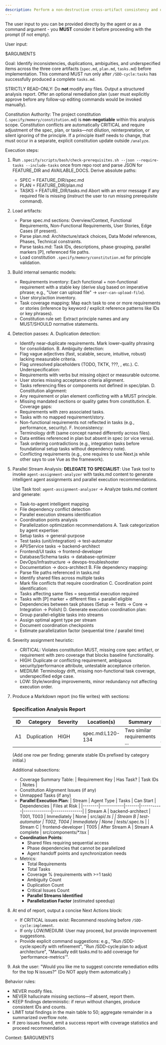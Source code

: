 ```yaml
---
description: Perform a non-destructive cross-artifact consistency and quality analysis across spec.md, plan.md, and tasks.md after task generation.
---
```


The user input to you can be provided directly by the agent or as a command argument - you **MUST** consider it before proceeding with the prompt (if not empty).

User input:

$ARGUMENTS

Goal: Identify inconsistencies, duplications, ambiguities, and underspecified items across the three core artifacts (`spec.md`, `plan.md`, `tasks.md`) before implementation. This command MUST run only after `/SDD-cycle:tasks` has successfully produced a complete `tasks.md`.

STRICTLY READ-ONLY: Do **not** modify any files. Output a structured analysis report. Offer an optional remediation plan (user must explicitly approve before any follow-up editing commands would be invoked manually).

Constitution Authority: The project constitution (`.specify/memory/constitution.md`) is **non-negotiable** within this analysis scope. Constitution conflicts are automatically CRITICAL and require adjustment of the spec, plan, or tasks—not dilution, reinterpretation, or silent ignoring of the principle. If a principle itself needs to change, that must occur in a separate, explicit constitution update outside `/analyze`.

Execution steps:

1. Run `.specify/scripts/bash/check-prerequisites.sh --json --require-tasks --include-tasks` once from repo root and parse JSON for FEATURE_DIR and AVAILABLE_DOCS. Derive absolute paths:
   - SPEC = FEATURE_DIR/spec.md
   - PLAN = FEATURE_DIR/plan.md
   - TASKS = FEATURE_DIR/tasks.md
     Abort with an error message if any required file is missing (instruct the user to run missing prerequisite command).

2. Load artifacts:
   - Parse spec.md sections: Overview/Context, Functional Requirements, Non-Functional Requirements, User Stories, Edge Cases (if present).
   - Parse plan.md: Architecture/stack choices, Data Model references, Phases, Technical constraints.
   - Parse tasks.md: Task IDs, descriptions, phase grouping, parallel markers [P], referenced file paths.
   - Load constitution `.specify/memory/constitution.md` for principle validation.

3. Build internal semantic models:
   - Requirements inventory: Each functional + non-functional requirement with a stable key (derive slug based on imperative phrase; e.g., "User can upload file" -> `user-can-upload-file`).
   - User story/action inventory.
   - Task coverage mapping: Map each task to one or more requirements or stories (inference by keyword / explicit reference patterns like IDs or key phrases).
   - Constitution rule set: Extract principle names and any MUST/SHOULD normative statements.

4. Detection passes:
   A. Duplication detection:
   - Identify near-duplicate requirements. Mark lower-quality phrasing for consolidation.
     B. Ambiguity detection:
   - Flag vague adjectives (fast, scalable, secure, intuitive, robust) lacking measurable criteria.
   - Flag unresolved placeholders (TODO, TKTK, ???, <placeholder>, etc.).
     C. Underspecification:
   - Requirements with verbs but missing object or measurable outcome.
   - User stories missing acceptance criteria alignment.
   - Tasks referencing files or components not defined in spec/plan.
     D. Constitution alignment:
   - Any requirement or plan element conflicting with a MUST principle.
   - Missing mandated sections or quality gates from constitution.
     E. Coverage gaps:
   - Requirements with zero associated tasks.
   - Tasks with no mapped requirement/story.
   - Non-functional requirements not reflected in tasks (e.g., performance, security).
     F. Inconsistency:
   - Terminology drift (same concept named differently across files).
   - Data entities referenced in plan but absent in spec (or vice versa).
   - Task ordering contradictions (e.g., integration tasks before foundational setup tasks without dependency note).
   - Conflicting requirements (e.g., one requires to use Next.js while other says to use Vue as the framework).

5. Parallel Stream Analysis:
   **DELEGATE TO SPECIALIST**: Use Task tool to invoke `agent-assignment-analyzer` with tasks.md content to generate intelligent agent assignments and parallel execution recommendations.

   Use Task tool: `agent-assignment-analyzer` → Analyze tasks.md content and generate:
   - Task-to-agent intelligent mapping
   - File dependency conflict detection
   - Parallel execution streams identification
   - Coordination points analysis
   - Parallelization optimization recommendations
     A. Task categorization by agent expertise:
   - Setup tasks → general-purpose
   - Test tasks (unit/integration) → test-automator
   - API/Service tasks → backend-architect
   - Frontend/UI tasks → frontend-developer
   - Database/Schema tasks → database-optimizer
   - DevOps/Infrastructure → devops-troubleshooter
   - Documentation → docs-architect
     B. File dependency mapping:
   - Parse file paths referenced in tasks.md
   - Identify shared files across multiple tasks
   - Mark file conflicts that require coordination
     C. Coordination point identification:
   - Tasks affecting same files = sequential execution required
   - Tasks with [P] marker + different files = parallel eligible
   - Dependencies between task phases (Setup → Tests → Core → Integration → Polish)
     D. Generate execution coordination plan:
   - Group parallel-eligible tasks into streams
   - Assign optimal agent type per stream
   - Document coordination checkpoints
   - Estimate parallelization factor (sequential time / parallel time)

6. Severity assignment heuristic:
   - CRITICAL: Violates constitution MUST, missing core spec artifact, or requirement with zero coverage that blocks baseline functionality.
   - HIGH: Duplicate or conflicting requirement, ambiguous security/performance attribute, untestable acceptance criterion.
   - MEDIUM: Terminology drift, missing non-functional task coverage, underspecified edge case.
   - LOW: Style/wording improvements, minor redundancy not affecting execution order.

7. Produce a Markdown report (no file writes) with sections:

   ### Specification Analysis Report

   | ID  | Category    | Severity | Location(s)      | Summary                      | Recommendation                       |
   | --- | ----------- | -------- | ---------------- | ---------------------------- | ------------------------------------ |
   | A1  | Duplication | HIGH     | spec.md:L120-134 | Two similar requirements ... | Merge phrasing; keep clearer version |

   (Add one row per finding; generate stable IDs prefixed by category initial.)

   Additional subsections:
   - Coverage Summary Table:
     | Requirement Key | Has Task? | Task IDs | Notes |
   - Constitution Alignment Issues (if any)
   - Unmapped Tasks (if any)
   - **Parallel Execution Plan**:
     | Stream | Agent Type | Tasks | Can Start | Dependencies | Files at Risk |
     |--------|------------|-------|-----------|--------------|---------------|
     | Stream A | backend-architect | T001, T003 | Immediately | None | src/api/_.ts |
     | Stream B | test-automator | T002, T004 | Immediately | None | tests/_.spec.ts |
     | Stream C | frontend-developer | T005 | After Stream A | Stream A complete | src/components/\*.tsx |
   - **Coordination Points**:
     - Shared files requiring sequential access
     - Phase dependencies that cannot be parallelized
     - Agent handoff points and synchronization needs
   - Metrics:
     - Total Requirements
     - Total Tasks
     - Coverage % (requirements with >=1 task)
     - Ambiguity Count
     - Duplication Count
     - Critical Issues Count
     - **Parallel Streams Identified**
     - **Parallelization Factor** (estimated speedup)

8. At end of report, output a concise Next Actions block:
   - If CRITICAL issues exist: Recommend resolving before `/SDD-cycle:implement`.
   - If only LOW/MEDIUM: User may proceed, but provide improvement suggestions.
   - Provide explicit command suggestions: e.g., "Run /SDD-cycle:specify with refinement", "Run /SDD-cycle:plan to adjust architecture", "Manually edit tasks.md to add coverage for 'performance-metrics'".

9. Ask the user: "Would you like me to suggest concrete remediation edits for the top N issues?" (Do NOT apply them automatically.)

Behavior rules:

- NEVER modify files.
- NEVER hallucinate missing sections—if absent, report them.
- KEEP findings deterministic: if rerun without changes, produce consistent IDs and counts.
- LIMIT total findings in the main table to 50; aggregate remainder in a summarized overflow note.
- If zero issues found, emit a success report with coverage statistics and proceed recommendation.

Context: $ARGUMENTS
